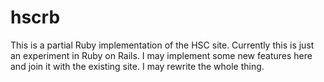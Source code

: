 hscrb
=====

This is a partial Ruby implementation of the HSC site. Currently this is
just an experiment in Ruby on Rails. I may implement some new features
here and join it with the existing site. I may rewrite the whole thing.
